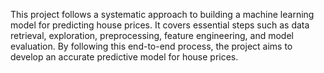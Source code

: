 This project follows a systematic approach to building a machine learning model for predicting house prices. It covers essential steps such as data retrieval, exploration, preprocessing, feature engineering, and model evaluation. By following this end-to-end process, the project aims to develop an accurate predictive model for house prices.
